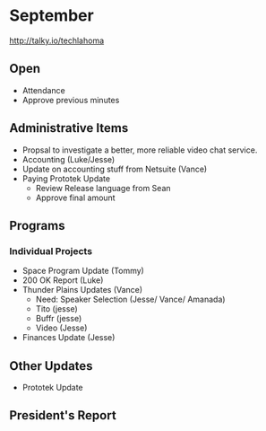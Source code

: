 # September
http://talky.io/techlahoma

## Open
* Attendance
* Approve previous minutes

## Administrative Items
* Propsal to investigate a better, more reliable video chat service.
* Accounting (Luke/Jesse)
* Update on accounting stuff from Netsuite (Vance)
* Paying Prototek Update
   - Review Release language from Sean
   - Approve final amount

## Programs

### Individual Projects
* Space Program Update (Tommy)
* 200 OK Report (Luke)
* Thunder Plains Updates (Vance)
  - Need: Speaker Selection (Jesse/ Vance/ Amanada)
  - Tito (jesse)
  - Buffr (jesse)
  - Video (Jesse)
* Finances Update (Jesse)

## Other Updates
* Prototek Update

## President's Report 
